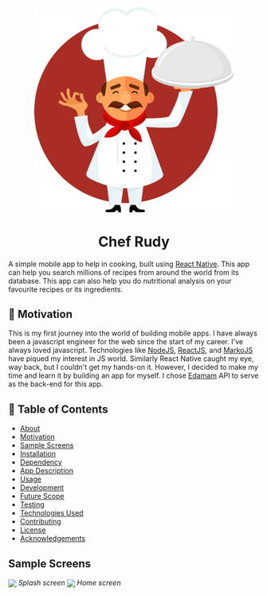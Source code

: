 <p align="center">
<img src="assets/rudy.png" alt="drawing" width="400"/>
</p>
<h1 align="center">
Chef Rudy
</h1>


A simple mobile app to help in cooking, built using [React Native](). This app can help you search millions of recipes from around the world from its database. This app  can also help you do nutritional analysis on your favourite recipes or its ingredients. 

## :slightly_smiling_face: Motivation
This is my first journey into the world of building mobile apps. I have always been a javascript engineer for the web since the start of my career. I've always loved javascript. Technologies like [NodeJS](), [ReactJS](), and [MarkoJS]() have piqued my interest in JS world. Similarly React Native caught my eye, way back, but I couldn't get my hands-on it. However, I decided to make my time and learn it by building an app for myself. I chose [Edamam]() API to serve as the back-end for this app.

## :notebook_with_decorative_cover: Table of Contents

<!--ts-->
* [About](#chef-rudy)
* [Motivation](#motivation)
* [Sample Screens](#sample-screens)
* [Installation](#installation)
* [Dependency](#dependency)
* [App Description](#app-description)
* [Usage](#usage)
* [Development](#development)
* [Future Scope](#future-scope)
* [Testing](#testing)
* [Technologies Used](#technologies-used)
* [Contributing](#contributing)
* [License](#license)
* [Acknowledgements](#acknowledgements)
<!--te-->

## Sample Screens
<img src="https://i.ibb.co/6PdHn3f/chef-rudy-1-splash.png" height=500 align="center">
<i align="center">Splash screen</i>

<img src="https://i.ibb.co/SPTL6GL/chef-rudy-2-home.png" height=500 align="center">
<i align="center">Home screen</i>
